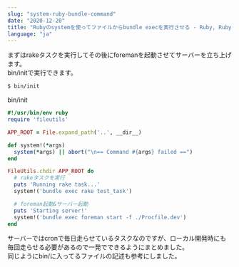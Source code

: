 ```yaml
---
slug: "system-ruby-bundle-command"
date: "2020-12-20"
title: "Rubyのsystemを使ってファイルからbundle execを実行させる - Ruby, Ruby on Rails -"
language: "ja"
---
```


まずはrakeタスクを実行してその後にforemanを起動させてサーバーを立ち上げます。  
bin/initで実行できます。  
```bash
$ bin/init
```
  
bin/init
```ruby
#!/usr/bin/env ruby
require 'fileutils'

APP_ROOT = File.expand_path('..', __dir__)

def system!(*args)
  system(*args) || abort("\n== Command #{args} failed ==")
end

FileUtils.chdir APP_ROOT do
  # rakeタスクを実行
  puts 'Running rake task...'
  system!('bundle exec rake test_task')

  # foreman起動&サーバー起動
  puts 'Starting server!'
  system!('bundle exec foreman start -f ./Procfile.dev')
end
```

サーバーではcronで毎日走らせているタスクなのですが、ローカル開発時にも毎回走らせる必要があるので一発でできるようにまとめました。  
同じようにbin/に入ってるファイルの記述も参考にしました。
